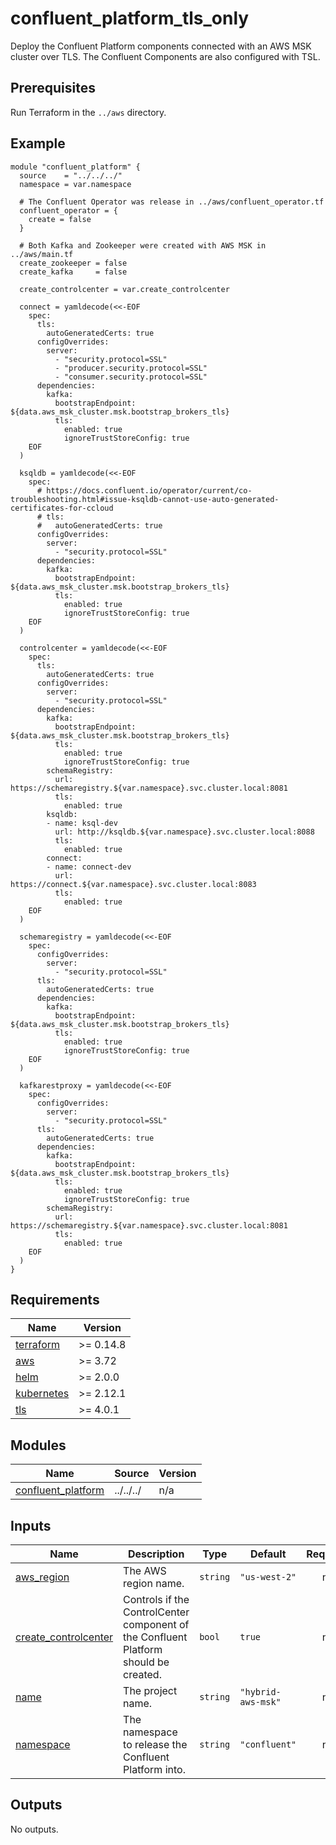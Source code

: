 # confluent_platform_tls_only

Deploy the Confluent Platform components connected with an AWS MSK cluster over TLS. The Confluent Components are also configured with TSL.

## Prerequisites

Run Terraform in the `../aws` directory.

<!-- BEGINNING OF PRE-COMMIT-TERRAFORM DOCS HOOK -->

## Example

```hcl
module "confluent_platform" {
  source    = "../../../"
  namespace = var.namespace

  # The Confluent Operator was release in ../aws/confluent_operator.tf
  confluent_operator = {
    create = false
  }

  # Both Kafka and Zookeeper were created with AWS MSK in ../aws/main.tf
  create_zookeeper = false
  create_kafka     = false

  create_controlcenter = var.create_controlcenter

  connect = yamldecode(<<-EOF
    spec:
      tls:
        autoGeneratedCerts: true
      configOverrides:
        server:
          - "security.protocol=SSL"
          - "producer.security.protocol=SSL"
          - "consumer.security.protocol=SSL"
      dependencies:
        kafka:
          bootstrapEndpoint: ${data.aws_msk_cluster.msk.bootstrap_brokers_tls}
          tls:
            enabled: true
            ignoreTrustStoreConfig: true
    EOF
  )

  ksqldb = yamldecode(<<-EOF
    spec:
      # https://docs.confluent.io/operator/current/co-troubleshooting.html#issue-ksqldb-cannot-use-auto-generated-certificates-for-ccloud
      # tls:
      #   autoGeneratedCerts: true
      configOverrides:
        server:
          - "security.protocol=SSL"
      dependencies:
        kafka:
          bootstrapEndpoint: ${data.aws_msk_cluster.msk.bootstrap_brokers_tls}
          tls:
            enabled: true
            ignoreTrustStoreConfig: true
    EOF
  )

  controlcenter = yamldecode(<<-EOF
    spec:
      tls:
        autoGeneratedCerts: true
      configOverrides:
        server:
          - "security.protocol=SSL"
      dependencies:
        kafka:
          bootstrapEndpoint: ${data.aws_msk_cluster.msk.bootstrap_brokers_tls}
          tls:
            enabled: true
            ignoreTrustStoreConfig: true
        schemaRegistry:
          url: https://schemaregistry.${var.namespace}.svc.cluster.local:8081
          tls:
            enabled: true
        ksqldb:
        - name: ksql-dev
          url: http://ksqldb.${var.namespace}.svc.cluster.local:8088
          tls:
            enabled: true
        connect:
        - name: connect-dev
          url:  https://connect.${var.namespace}.svc.cluster.local:8083
          tls:
            enabled: true
    EOF
  )

  schemaregistry = yamldecode(<<-EOF
    spec:
      configOverrides:
        server:
          - "security.protocol=SSL"
      tls:
        autoGeneratedCerts: true
      dependencies:
        kafka:
          bootstrapEndpoint: ${data.aws_msk_cluster.msk.bootstrap_brokers_tls}
          tls:
            enabled: true
            ignoreTrustStoreConfig: true
    EOF
  )

  kafkarestproxy = yamldecode(<<-EOF
    spec:
      configOverrides:
        server:
          - "security.protocol=SSL"
      tls:
        autoGeneratedCerts: true
      dependencies:
        kafka:
          bootstrapEndpoint: ${data.aws_msk_cluster.msk.bootstrap_brokers_tls}
          tls:
            enabled: true
            ignoreTrustStoreConfig: true
        schemaRegistry:
          url: https://schemaregistry.${var.namespace}.svc.cluster.local:8081
          tls:
            enabled: true
    EOF
  )
}
```

## Requirements

| Name | Version |
|------|---------|
| <a name="requirement_terraform"></a> [terraform](#requirement\_terraform) | >= 0.14.8 |
| <a name="requirement_aws"></a> [aws](#requirement\_aws) | >= 3.72 |
| <a name="requirement_helm"></a> [helm](#requirement\_helm) | >= 2.0.0 |
| <a name="requirement_kubernetes"></a> [kubernetes](#requirement\_kubernetes) | >= 2.12.1 |
| <a name="requirement_tls"></a> [tls](#requirement\_tls) | >= 4.0.1 |
## Modules

| Name | Source | Version |
|------|--------|---------|
| <a name="module_confluent_platform"></a> [confluent\_platform](#module\_confluent\_platform) | ../../../ | n/a |
## Inputs

| Name | Description | Type | Default | Required |
|------|-------------|------|---------|:--------:|
| <a name="input_aws_region"></a> [aws\_region](#input\_aws\_region) | The AWS region name. | `string` | `"us-west-2"` | no |
| <a name="input_create_controlcenter"></a> [create\_controlcenter](#input\_create\_controlcenter) | Controls if the ControlCenter component of the Confluent Platform should be created. | `bool` | `true` | no |
| <a name="input_name"></a> [name](#input\_name) | The project name. | `string` | `"hybrid-aws-msk"` | no |
| <a name="input_namespace"></a> [namespace](#input\_namespace) | The namespace to release the Confluent Platform into. | `string` | `"confluent"` | no |
## Outputs

No outputs.
<!-- END OF PRE-COMMIT-TERRAFORM DOCS HOOK -->
